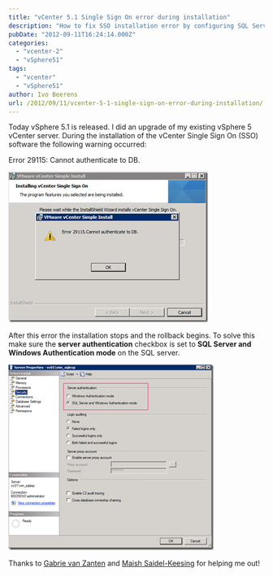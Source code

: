 ```yaml
---
title: "vCenter 5.1 Single Sign On error during installation"
description: "How to fix SSO installation error by configuring SQL Server authentication mode."
pubDate: "2012-09-11T16:24:14.000Z"
categories: 
  - "vcenter-2"
  - "vSphere51"
tags: 
  - "vcenter"
  - "vSphere51"
author: Ivo Beerens
url: /2012/09/11/vcenter-5-1-single-sign-on-error-during-installation/
---
```


Today vSphere 5.1 is released. I did an upgrade of my existing vSphere 5 vCenter server. During the installation of the vCenter Single Sign On (SSO) software the following warning occurred:

Error 29115: Cannot authenticate to DB.

[![image](images/image_thumb6.png "image")](images/image7.png)

After this error the installation stops and the rollback begins. To solve this make sure the **server authentication** checkbox is set to **SQL Server and Windows Authentication mode** on the SQL server.

[![image](images/image_thumb7.png "image")](images/image8.png)

Thanks to [Gabrie van Zanten](http://www.gabesvirtualworld.com/) and [Maish Saidel-Keesing](http://technodrone.blogspot.com/) for helping me out!